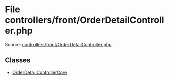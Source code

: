 File controllers/front/OrderDetailController.php
=========

Source: [controllers/front/OrderDetailController.php](https://github.com/PrestaShop/PrestaShop/blob/1.6.1.2/controllers/front/OrderDetailController.php)


Classes
-------

* [OrderDetailControllerCore](class.OrderDetailControllerCore.md)


